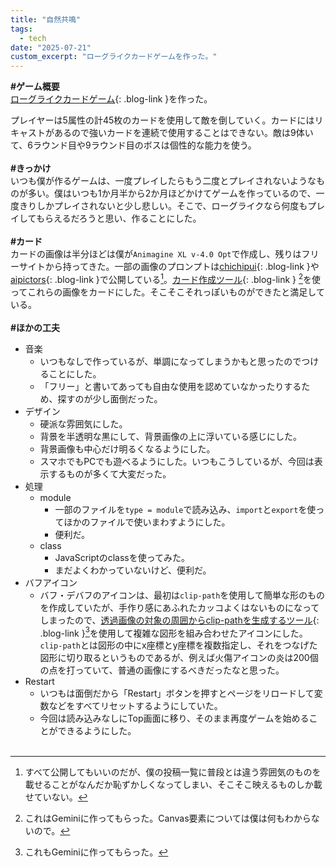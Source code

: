 ```yaml
---
title: "自然共鳴"
tags:
  - tech
date: "2025-07-21"
custom_excerpt: "ローグライクカードゲームを作った。"
---
```

<strong><span class="ff7f7e">#</span>ゲーム概要</strong><br>
[ローグライクカードゲーム](https://coiluck.moe/ElementResonance/){: .blog-link }を作った。
<!--more-->
プレイヤーは5属性の計45枚のカードを使用して敵を倒していく。カードにはリキャストがあるので強いカードを連続で使用することはできない。敵は9体いて、6ラウンド目や9ラウンド目のボスは個性的な能力を使う。<br>
<br>
<strong><span class="ff7f7e">#</span>きっかけ</strong><br>
いつも僕が作るゲームは、一度プレイしたらもう二度とプレイされないようなものが多い。僕はいつも1か月半から2か月ほどかけてゲームを作っているので、一度きりしかプレイされないと少し悲しい。そこで、ローグライクなら何度もプレイしてもらえるだろうと思い、作ることにした。<br>
<br>
<strong><span class="ff7f7e">#</span>カード</strong><br>
カードの画像は半分ほどは僕が`Animagine XL v-4.0 Opt`で作成し、残りはフリーサイトから持ってきた。一部の画像のプロンプトは[chichipui](https://www.chichi-pui.com/users/coiluck/){: .blog-link }や[aipictors](https://www.aipictors.com/users/6f92b753-d44f-dd7d-6c98-3bb495495278){: .blog-link }で公開している[^1]。[カード作成ツール](https://coiluck.moe/CardCreater/){: .blog-link } [^2]を使ってこれらの画像をカードにした。そこそこそれっぽいものができたと満足している。<br>
<br>
<strong><span class="ff7f7e">#</span>ほかの工夫</strong><br>
 - 音楽
   - いつもなしで作っているが、単調になってしまうかもと思ったのでつけることにした。
   - 「フリー」と書いてあっても自由な使用を認めていなかったりするため、探すのが少し面倒だった。
 - デザイン
   - 硬派な雰囲気にした。
   - 背景を半透明な黒にして、背景画像の上に浮いている感じにした。
   - 背景画像も中心だけ明るくなるようにした。
   - スマホでもPCでも遊べるようにした。いつもこうしているが、今回は表示するものが多くて大変だった。
 - 処理
   - module
     - 一部のファイルを`type = module`で読み込み、`import`と`export`を使ってほかのファイルで使いまわすようにした。
     - 便利だ。
   - class
     - JavaScriptのclassを使ってみた。
     - まだよくわかっていないけど、便利だ。
 - バフアイコン
   - バフ・デバフのアイコンは、最初は`clip-path`を使用して簡単な形のものを作成していたが、手作り感にあふれたカッコよくはないものになってしまったので、[透過画像の対象の周囲からclip-pathを生成するツール](https://coiluck.moe/image-to-clippath){: .blog-link }[^3]を使用して複雑な図形を組み合わせたアイコンにした。`clip-path`とは図形の中にx座標とy座標を複数指定し、それをつなげた図形に切り取るというものであるが、例えば火傷アイコンの炎は200個の点を打っていて、普通の画像にするべきだったなと思った。
 - Restart
   - いつもは面倒だから「Restart」ボタンを押すとページをリロードして変数などをすべてリセットするようにしていた。
   - 今回は読み込みなしにTop画面に移り、そのまま再度ゲームを始めることができるようにした。
<br><br>
[^1]: すべて公開してもいいのだが、僕の投稿一覧に普段とは違う雰囲気のものを載せることがなんだか恥ずかしくなってしまい、そこそこ映えるものしか載せていない。
[^2]: これはGeminiに作ってもらった。Canvas要素については僕は何もわからないので。
[^3]: これもGeminiに作ってもらった。